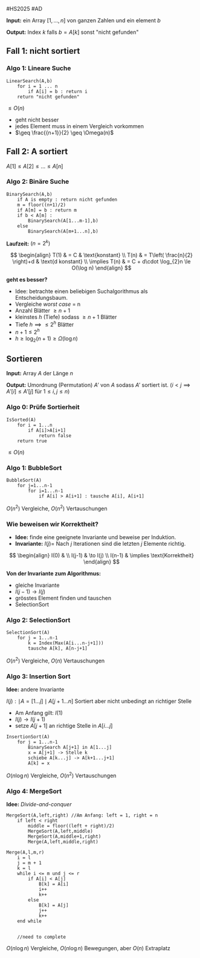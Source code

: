 #HS2025 #AD 

**Input:** ein Array $[1,\dots,n]$ von ganzen Zahlen und ein element $b$

**Output:** Index $k$ falls $b=A[k]$ sonst "nicht gefunden"

## Fall 1: nicht sortiert

### Algo 1: Lineare Suche

```
LinearSearch(A,b)
	for i = 1 ... n
		if A[i] = b : return i
	return "nicht gefunden"
```

$\leq O(n)$

- geht nicht besser
- jedes Element muss in einem Vergleich vorkommen
- $\geq \frac{{n+1}}{2} \geq \Omega(n)$

## Fall 2: A sortiert

$A[1]\leq A[2]\leq \dots \leq A[n]$

### Algo 2: Binäre Suche

```
BinarySearch(A,b)
	if A is empty : return nicht gefunden
	m = floor((n+1)/2)
	if A[m] = b : return m
	if b < A[m] : 
		BinarySearch(A[1...m-1],b)
	else
		BinarySearch(A[m+1...n],b)
```

**Laufzeit:** $(n=2^{k})$

$$
\begin{align}
T(1)  & =   C   & \text{konstant} \\
T(n)  & = T\left( \frac{n}{2} \right)+d & \text{d konstant} \\
\implies T(n) & = C + d\cdot \log_{2}n \le O(\log n)
\end{align}
$$

**geht es besser?**
- Idee: betrachte einen beliebigen Suchalgorithmus als Entscheidungsbaum.
- Vergleiche *worst case* = n
- Anzahl Blätter $\geq n+1$
- kleinstes $h$ (Tiefe) sodass $\geq n+1$ Blätter
- Tiefe $h \implies \leq 2^{h}$ Blätter
- $n+1 \leq 2^{h}$
- $h\geq \log_{2}(n+1)\geq \Omega(\log n)$

## Sortieren

**Input:** Array $A$ der Länge $n$

**Output:** Umordnung (Permutation) $A'$ von $A$ sodass $A'$ sortiert ist. ($i<j \implies A'[i]\leq A'[j]$ für $1\leq i,j\leq n$)

### Algo 0: Prüfe Sortierheit

```
IsSorted(A)
	for i = 1...n
		if A[i]>A[i+1]
			return false
	return true
```

$\leq O(n)$

### Algo 1: BubbleSort

```
BubbleSort(A)
	for j=1...n-1
		for i=1...n-1
			if A[i] > A[i+1] : tausche A[i], A[i+1]
```

$O(n^{2})$ Vergleiche, $O(n^{2})$ Vertauschungen

### Wie beweisen wir Korrektheit?

- **Idee:** finde eine geeignete Invariante und beweise per Induktion.
- **Invariante:** $I(j)=$ Nach $j$ Iterationen sind die letzten $j$ Elemente richtig.

$$
\begin{align}
I(0) & \\
I(j-1) & \to I(j) \\
I(n-1)  & \implies \text{Korrektheit}
\end{align}
$$

**Von der Invariante zum Algorithmus:**
- gleiche Invariante 
- $I(j-1)\to I(j)$
- grösstes Element finden und tauschen
- SelectionSort

### Algo 2: SelectionSort

```
SelectionSort(A)
	for j = 1...n-1
		k = Index(Max(A[i...n-j+1]))
		tausche A[k], A[n-j+1]
```

$O(n^{2})$ Vergleiche, $O(n)$ Vertauschungen

### Algo 3: Insertion Sort

**Idee:** andere Invariante

$I(j): \mid A=[1\dots j] \mid A[j+1\dots n]$ Sortiert aber nicht unbedingt an richtiger Stelle

- Am Anfang gilt: $I(1)$
- $I(j)\to I(j+1)$
- setze $A[j+1]$ an richtige Stelle in $A[i\dots j]$

```
InsertionSort(A)
	for j = 1...n-1
		BinarySearch A[j+1] in A[1...j]
		x = A[j+1] -> Stelle k
		schiebe A[k...j] -> A[k+1...j+1]
		A[k] = x
```

$O(n\log n)$ Vergleiche, $O(n^{2})$ Vertauschungen

### Algo 4: MergeSort

**Idee:** *Divide-and-conquer*

```
MergeSort(A,left,right) //Am Anfang: left = 1, right = n
	if left < right
		middle = floor((left + right)/2)
		MergeSort(A,left,middle)
		MergeSort(A,middle+1,right)
		Merge(A,left,middle,right)
		
Merge(A,l,m,r)
	i = l
	j = m + 1
	k = l
	while i <= m und j <= r
		if A[i] < A[j]
			B[k] = A[i]
			i++
			k++
		else
			B[k] = A[j]
			j++
			k++
	end while
	
	
	//need to complete
```

$O(n\log n)$ Vergleiche, $O(n\log n)$ Bewegungen, aber $O(n)$ Extraplatz 

